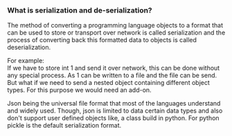 ### What is serialization and de-serialization?
The method of converting a programming language objects to a format that can be used to store or transport over network is called serialization and the process of converting back this formatted data to objects is called deserialization. 

For example:   
If we have to store int 1 and send it over network, this can be done without any special process. As 1 can be written to a file and the file can be send. But what if we need to send a nested object containing different object types. For this purpose we would need an add-on.

Json being the universal file format that most of the languages understand and widely used. Though, json is limited to data certain data types and also don't support user defined objects like, a class build in python. For python pickle is the default serialization format. 